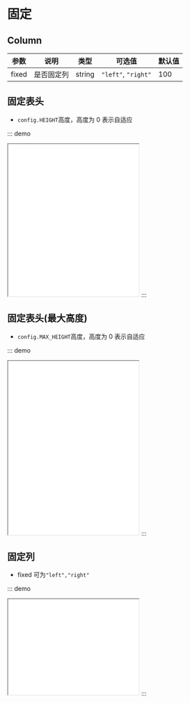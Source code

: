 # 固定

## Column

| 参数             | 说明                   | 类型    | 可选值              | 默认值 |
| ---------------- | ---------------------- | ------- | ------------------- | ------ |
| fixed            | 是否固定列             | string  | `"left"`, `"right"` | 100    |


## 固定表头

- `config.HEIGHT`高度，高度为 0 表示自适应

::: demo

<iframe src="/fixed/header.html" style="min-height:350px"></iframe>
:::

## 固定表头(最大高度)

- `config.MAX_HEIGHT`高度，高度为 0 表示自适应

::: demo

<iframe src="/fixed/header1.html" style="min-height:400px"></iframe>
:::

## 固定列

- fixed 可为`"left","right"`

::: demo

<iframe src="/fixed/left-right.html" style="min-height:220px"></iframe>
:::
